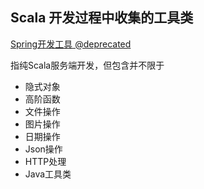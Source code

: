 Scala 开发过程中收集的工具类
---

[Spring开发工具 @deprecated](./ScalaUtil.md)

指纯Scala服务端开发，但包含并不限于

* 隐式对象
* 高阶函数
* 文件操作
* 图片操作
* 日期操作
* Json操作
* HTTP处理
* Java工具类